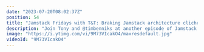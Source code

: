 ```yaml
---
date: "2023-07-20T08:02:37Z"
position: 54
title: "Jamstack Fridays with T&T: Braking Jamstack architecture cliches"
description: "Join Tony and @timbenniks at another episode of Jamstack Fridays with T&T. This week the guys are discussing how to break #Jamstack #architecture cliches and they show an out-of-the box architecture for some Friday #inspiration!\n\nNews:\nhttps://www.netlify.com/blog/2021/03/31/test-drive-netlify-beta-features-with-netlify-labs/\nhttps://www.netlify.com/blog/2021/04/05/dark-mode-fans-take-these-steps-to-set-it-up-in-the-netlify-app/\nhttps://www.gatsbyjs.com/blog/meet-new-gatsby-image/\nhttps://blog.cloudflare.com/the-teams-dashboard-home/\nhttps://twitter.com/adamwathan/status/1379154041662541828\nhttps://next-auth.js.org/\nhttps://styled-chart.com/\n\nFollow us here:\nhttps://twitter.com/tmamedbekov\nhttps://twitter.com/timbenniks"
image: "https://i.ytimg.com/vi/9M73VIcakO4/maxresdefault.jpg"
videoId: "9M73VIcakO4"
---
```


